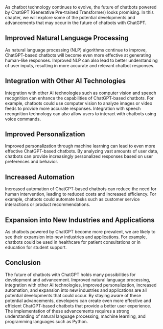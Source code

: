 

As chatbot technology continues to evolve, the future of chatbots powered by ChatGPT (Generative Pre-trained Transformer) looks promising. In this chapter, we will explore some of the potential developments and advancements that may occur in the future of chatbots with ChatGPT.

Improved Natural Language Processing
------------------------------------

As natural language processing (NLP) algorithms continue to improve, ChatGPT-based chatbots will become even more effective at generating human-like responses. Improved NLP can also lead to better understanding of user inputs, resulting in more accurate and relevant chatbot responses.

Integration with Other AI Technologies
--------------------------------------

Integration with other AI technologies such as computer vision and speech recognition can enhance the capabilities of ChatGPT-based chatbots. For example, chatbots could use computer vision to analyze images or video feeds to provide more accurate responses. Integration with speech recognition technology can also allow users to interact with chatbots using voice commands.

Improved Personalization
------------------------

Improved personalization through machine learning can lead to even more effective ChatGPT-based chatbots. By analyzing vast amounts of user data, chatbots can provide increasingly personalized responses based on user preferences and behavior.

Increased Automation
--------------------

Increased automation of ChatGPT-based chatbots can reduce the need for human intervention, leading to reduced costs and increased efficiency. For example, chatbots could automate tasks such as customer service interactions or product recommendations.

Expansion into New Industries and Applications
----------------------------------------------

As chatbots powered by ChatGPT become more prevalent, we are likely to see their expansion into new industries and applications. For example, chatbots could be used in healthcare for patient consultations or in education for student support.

Conclusion
----------

The future of chatbots with ChatGPT holds many possibilities for development and advancement. Improved natural language processing, integration with other AI technologies, improved personalization, increased automation, and expansion into new industries and applications are all potential developments that could occur. By staying aware of these potential advancements, developers can create even more effective and efficient ChatGPT-based chatbots that provide a better user experience. The implementation of these advancements requires a strong understanding of natural language processing, machine learning, and programming languages such as Python.
